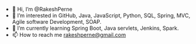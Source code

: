 - 👋 Hi, I’m @RakeshPerne
- 👀 I’m interested in GitHub, Java, JavaScript, Python, SQL, Spring, MVC, Agile software Development, SOAP.
- 🌱 I’m currently learning Spring Boot, Java servlets, Jenkins, Spark.
- 📫 How to reach me rakeshperne@gmail.com

<!---
RakeshPerne/RakeshPerne is a ✨ special ✨ repository because its `README.md` (this file) appears on your GitHub profile.
You can click the Preview link to take a look at your changes.
--->
